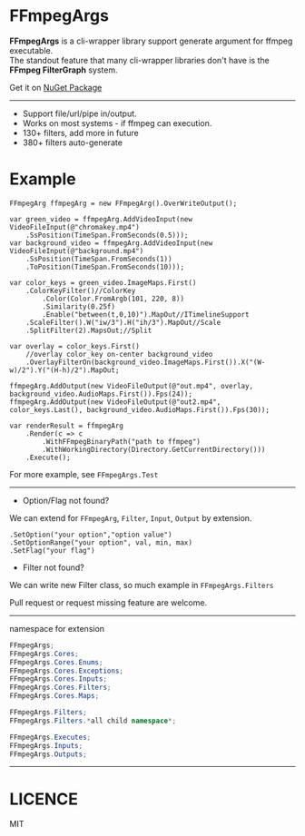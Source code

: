 # FFmpegArgs
**FFmpegArgs** is a cli-wrapper library support generate argument for ffmpeg executable.  
The standout feature that many cli-wrapper libraries don't have is the **FFmpeg FilterGraph** system.

Get it on [NuGet Package](https://www.nuget.org/packages?q=FFmpegArgs)  
________________________________________  
- Support file/url/pipe in/output.
- Works on most systems - if ffmpeg can execution.
- 130+ filters, add more in future 
- 380+ filters auto-generate

# Example
``` Csharp
FFmpegArg ffmpegArg = new FFmpegArg().OverWriteOutput();

var green_video = ffmpegArg.AddVideoInput(new VideoFileInput(@"chromakey.mp4")
    .SsPosition(TimeSpan.FromSeconds(0.5)));
var background_video = ffmpegArg.AddVideoInput(new VideoFileInput(@"background.mp4")
    .SsPosition(TimeSpan.FromSeconds(1))
    .ToPosition(TimeSpan.FromSeconds(10)));

var color_keys = green_video.ImageMaps.First()
    .ColorKeyFilter()//ColorKey
        .Color(Color.FromArgb(101, 220, 8))
        .Similarity(0.25f)
        .Enable("between(t,0,10)").MapOut//ITimelineSupport
    .ScaleFilter().W("iw/3").H("ih/3").MapOut//Scale
    .SplitFilter(2).MapsOut;//Split

var overlay = color_keys.First()
    //overlay color_key on-center background_video
    .OverlayFilterOn(background_video.ImageMaps.First()).X("(W-w)/2").Y("(H-h)/2").MapOut;

ffmpegArg.AddOutput(new VideoFileOutput(@"out.mp4", overlay, background_video.AudioMaps.First()).Fps(24));
ffmpegArg.AddOutput(new VideoFileOutput(@"out2.mp4", color_keys.Last(), background_video.AudioMaps.First()).Fps(30));

var renderResult = ffmpegArg
    .Render(c => c
        .WithFFmpegBinaryPath("path to ffmpeg")
        .WithWorkingDirectory(Directory.GetCurrentDirectory()))
    .Execute();
```
For more example, see `FFmpegArgs.Test`  

----------------------------------------
+ Option/Flag not found?  

We can extend for `FFmpegArg`, `Filter`, `Input`, `Output` by extension.  

`.SetOption("your option","option value")`  
`.SetOptionRange("your option", val, min, max)`  
`.SetFlag("your flag")`  

+ Filter not found?  

We can write new Filter class, so much example in `FFmpegArgs.Filters`  

Pull request or request missing feature are welcome.

----------------------------------------
namespace for extension
```csharp
FFmpegArgs;
FFmpegArgs.Cores;
FFmpegArgs.Cores.Enums;
FFmpegArgs.Cores.Exceptions;
FFmpegArgs.Cores.Inputs;
FFmpegArgs.Cores.Filters;
FFmpegArgs.Cores.Maps;

FFmpegArgs.Filters;
FFmpegArgs.Filters.*all child namespace*;

FFmpegArgs.Executes;
FFmpegArgs.Inputs;
FFmpegArgs.Outputs;
```
________________________________________

# LICENCE  
MIT
